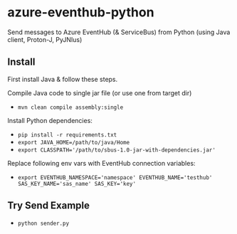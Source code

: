 # azure-eventhub-python

Send messages to Azure EventHub (&amp; ServiceBus) from Python (using Java client, Proton-J, PyJNIus)


## Install

First install Java & follow these steps.

Compile Java code to single jar file (or use one from target dir)
* `mvn clean compile assembly:single`

Install Python dependencies:

* `pip install -r requirements.txt`
* `export JAVA_HOME=/path/to/java/Home`
* `export CLASSPATH='/path/to/sbus-1.0-jar-with-dependencies.jar'`

Replace following env vars with EventHub connection variables:

* `export EVENTHUB_NAMESPACE='namespace' EVENTHUB_NAME='testhub' SAS_KEY_NAME='sas_name' SAS_KEY='key'`

## Try Send Example

* `python sender.py`
